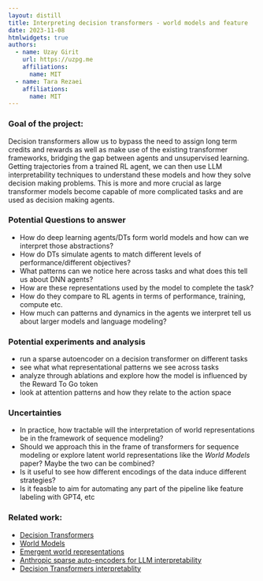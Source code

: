 ```yaml
---
layout: distill
title: Interpreting decision transformers - world models and feature
date: 2023-11-08
htmlwidgets: true
authors:
  - name: Uzay Girit
    url: https://uzpg.me
    affiliations:
      name: MIT
  - name: Tara Rezaei
    affiliations:
      name: MIT
---
```



### Goal of the project:
Decision transformers allow us to bypass the need to assign long term credits and rewards as well as make use of the existing transformer frameworks, bridging the gap between agents and unsupervised learning. Getting trajectories from a trained RL agent, we can then use LLM interpretability techniques to understand these models and how they solve decision making problems. This is more and more crucial as large transformer models become capable of more complicated tasks and are used as decision making agents.

### Potential Questions to answer

- How do deep learning agents/DTs form world models and how can we interpret those abstractions?
- How do DTs simulate agents to match different levels of performance/different objectives?
- What patterns can we notice here across tasks and what does this tell us about DNN agents?
- How are these representations used by the model to complete the task?
- How do they compare to RL agents in terms of performance, training, compute etc.
- How much can patterns and dynamics in the agents we interpret tell us about larger models and language modeling?

### Potential experiments and analysis
- run a sparse autoencoder on a decision transformer on different tasks
- see what what representational patterns we see across tasks
- analyze through ablations and explore how the model is influenced by the Reward To Go token
- look at attention patterns and how they relate to the action space

### Uncertainties
- In practice, how tractable will the interpretation of world representations be in the framework of sequence modeling?
- Should we approach this in the frame of transformers for sequence modeling or explore latent world representations like the *World Models* paper? Maybe the two can be combined?
- Is it useful to see how different encodings of the data induce different strategies?
- Is it feasble to aim for automating any part of the pipeline like feature labeling with GPT4, etc
### Related work:

- [Decision Transformers](https://arxiv.org/abs/2106.01345)
- [World Models](https://worldmodels.github.io/)
- [Emergent world representations](https://arxiv.org/abs/2210.13382)
- [Anthropic sparse auto-encoders for LLM interpretability](https://transformer-circuits.pub/2023/monosemantic-features)
- [Decision Transformers interpretablity](https://www.lesswrong.com/posts/bBuBDJBYHt39Q5zZy/decision-transformer-interpretability)


